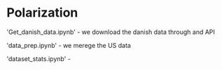 # Polarization

'Get_danish_data.ipynb' - we download the danish data through and API

'data_prep.ipynb' - we merege the US data

'dataset_stats.ipynb' -  